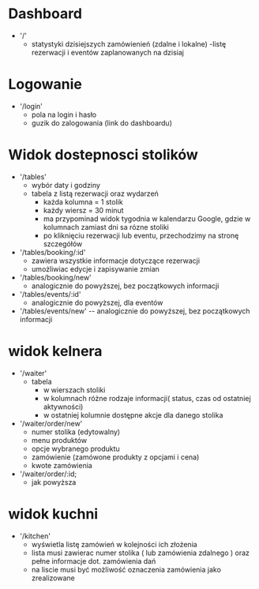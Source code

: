 # Dashboard

- '/'
  - statystyki dzisiejszych zamówienień (zdalne i lokalne)
  -listę rezerwacji i eventów zaplanowanych na dzisiaj

# Logowanie

- '/login'
  - pola na login i hasło
  - guzik do zalogowania (link do dashboardu)

# Widok dostepnosci stolików

- '/tables'
  - wybór daty i godziny
  - tabela z listą rezerwacji oraz wydarzeń
    - każda kolumna = 1 stolik
    - każdy wiersz = 30 minut
    - ma przypominad widok tygodnia w kalendarzu Google, gdzie w kolumnach zamiast dni sa rózne stoliki
    - po kliknięciu rezerwacji lub eventu, przechodzimy na stronę szczegółów
- '/tables/booking/:id'
  - zawiera wszystkie informacje dotyczące rezerwacji
  - umożliwiac edycje i zapisywanie zmian
- '/tables/booking/new'
  - analogicznie do powyższej, bez początkowych informacji
- '/tables/events/:id'
  - analogicznie do powyższej, dla eventów
- '/tables/events/new'
  -- analogicznie do powyższej, bez początkowych informacji

# widok kelnera

- '/waiter'
  - tabela
    - w wierszach stoliki
    - w kolumnach różne rodzaje informacji( status, czas od ostatniej aktywności)
    - w ostatniej kolumnie dostępne akcje dla danego stolika
- '/waiter/order/new'
  - numer stolika (edytowalny)
  - menu produktów
  - opcje wybranego produktu
  - zamówienie (zamówone produkty z opcjami i cena)
  - kwote zamówienia
- '/waiter/order/:id;
  - jak powyższa

# widok kuchni

- '/kitchen'
  - wyświetla listę zamówień w kolejności ich złożenia
  - lista musi zawierac numer stolika ( lub zamówienia zdalnego ) oraz pełne informacje dot. zamówienia dań
  - na liscie musi być możliwość oznaczenia zamówienia jako zrealizowane
